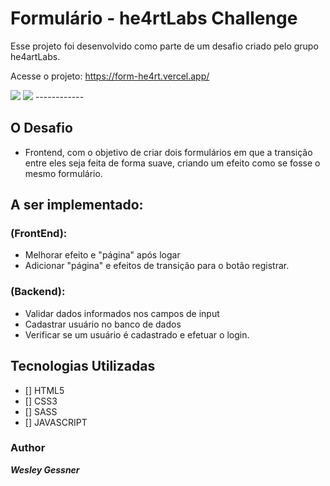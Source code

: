 # Formulário - he4rtLabs Challenge

Esse projeto foi desenvolvido como parte de um desafio criado pelo grupo he4artLabs.

Acesse o projeto: https://form-he4rt.vercel.app/

<img src="https://i.ibb.co/PNfT1bZ/form.jpg">
<img src="https://i.ibb.co/dJVCxtR/form2.jpg">
------------

## O Desafio
- Frontend, com o objetivo de criar dois formulários em que a transição entre eles seja feita de forma suave, criando um efeito como se fosse o mesmo formulário.


## A ser implementado:

### (FrontEnd):

- Melhorar efeito e "página" após logar 
- Adicionar "página" e efeitos de transição para o botão registrar.

### (Backend):

- Validar dados informados nos campos de input
- Cadastrar usuário no banco de dados
- Verificar se um usuário é cadastrado e efetuar o login.


## Tecnologias Utilizadas

- [] HTML5
- [] CSS3
- [] SASS
- [] JAVASCRIPT


### Author
***Wesley Gessner***

